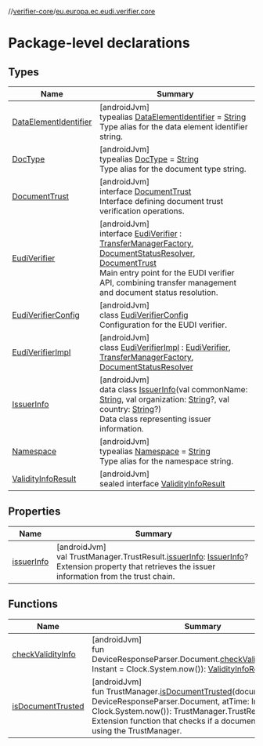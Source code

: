 //[verifier-core](../../index.md)/[eu.europa.ec.eudi.verifier.core](index.md)

# Package-level declarations

## Types

| Name | Summary |
|---|---|
| [DataElementIdentifier](-data-element-identifier/index.md) | [androidJvm]<br>typealias [DataElementIdentifier](-data-element-identifier/index.md) = [String](https://kotlinlang.org/api/latest/jvm/stdlib/kotlin-stdlib/kotlin/-string/index.html)<br>Type alias for the data element identifier string. |
| [DocType](-doc-type/index.md) | [androidJvm]<br>typealias [DocType](-doc-type/index.md) = [String](https://kotlinlang.org/api/latest/jvm/stdlib/kotlin-stdlib/kotlin/-string/index.html)<br>Type alias for the document type string. |
| [DocumentTrust](-document-trust/index.md) | [androidJvm]<br>interface [DocumentTrust](-document-trust/index.md)<br>Interface defining document trust verification operations. |
| [EudiVerifier](-eudi-verifier/index.md) | [androidJvm]<br>interface [EudiVerifier](-eudi-verifier/index.md) : [TransferManagerFactory](../eu.europa.ec.eudi.verifier.core.transfer/-transfer-manager-factory/index.md), [DocumentStatusResolver](../eu.europa.ec.eudi.verifier.core.statium/-document-status-resolver/index.md), [DocumentTrust](-document-trust/index.md)<br>Main entry point for the EUDI verifier API, combining transfer management and document status resolution. |
| [EudiVerifierConfig](-eudi-verifier-config/index.md) | [androidJvm]<br>class [EudiVerifierConfig](-eudi-verifier-config/index.md)<br>Configuration for the EUDI verifier. |
| [EudiVerifierImpl](-eudi-verifier-impl/index.md) | [androidJvm]<br>class [EudiVerifierImpl](-eudi-verifier-impl/index.md) : [EudiVerifier](-eudi-verifier/index.md), [TransferManagerFactory](../eu.europa.ec.eudi.verifier.core.transfer/-transfer-manager-factory/index.md), [DocumentStatusResolver](../eu.europa.ec.eudi.verifier.core.statium/-document-status-resolver/index.md) |
| [IssuerInfo](-issuer-info/index.md) | [androidJvm]<br>data class [IssuerInfo](-issuer-info/index.md)(val commonName: [String](https://kotlinlang.org/api/latest/jvm/stdlib/kotlin-stdlib/kotlin/-string/index.html), val organization: [String](https://kotlinlang.org/api/latest/jvm/stdlib/kotlin-stdlib/kotlin/-string/index.html)?, val country: [String](https://kotlinlang.org/api/latest/jvm/stdlib/kotlin-stdlib/kotlin/-string/index.html)?)<br>Data class representing issuer information. |
| [Namespace](-namespace/index.md) | [androidJvm]<br>typealias [Namespace](-namespace/index.md) = [String](https://kotlinlang.org/api/latest/jvm/stdlib/kotlin-stdlib/kotlin/-string/index.html)<br>Type alias for the namespace string. |
| [ValidityInfoResult](-validity-info-result/index.md) | [androidJvm]<br>sealed interface [ValidityInfoResult](-validity-info-result/index.md) |

## Properties

| Name | Summary |
|---|---|
| [issuerInfo](issuer-info.md) | [androidJvm]<br>val TrustManager.TrustResult.[issuerInfo](issuer-info.md): [IssuerInfo](-issuer-info/index.md)?<br>Extension property that retrieves the issuer information from the trust chain. |

## Functions

| Name | Summary |
|---|---|
| [checkValidityInfo](check-validity-info.md) | [androidJvm]<br>fun DeviceResponseParser.Document.[checkValidityInfo](check-validity-info.md)(atTime: Instant = Clock.System.now()): [ValidityInfoResult](-validity-info-result/index.md) |
| [isDocumentTrusted](is-document-trusted.md) | [androidJvm]<br>fun TrustManager.[isDocumentTrusted](is-document-trusted.md)(document: DeviceResponseParser.Document, atTime: Instant = Clock.System.now()): TrustManager.TrustResult<br>Extension function that checks if a document is trusted using the TrustManager. |
